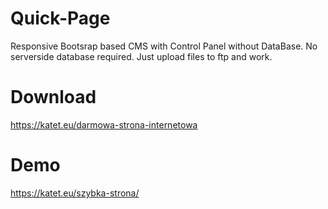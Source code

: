 # Quick-Page
Responsive Bootsrap based CMS with Control Panel without DataBase. No serverside database required. Just upload files to ftp and work.


# Download
https://katet.eu/darmowa-strona-internetowa

# Demo
https://katet.eu/szybka-strona/
